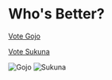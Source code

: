 # Who's Better?
<a href="https://brainlos.github.io/Gojo/" id="GojoLink">Vote Gojo</a>

<a href="https://brainlos.github.io/Sukuna/" id="SukunaLink">Vote Sukuna</a>

<img src="https://i.imgur.com/nNcwcXE.jpg" alt="Gojo">
<img src="https://i.imgur.com/fajTBjq.jpg" alt="Sukuna">
